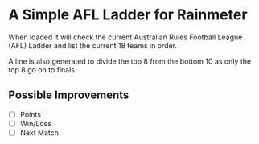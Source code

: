 # A Simple AFL Ladder for Rainmeter

When loaded it will check the current Australian Rules Football League (AFL) Ladder and list the current 18 teams in order.

A line is also generated to divide the top 8 from the bottom 10 as only the top 8 go on to finals.

## Possible Improvements

- [ ] Points
- [ ] Win/Loss
- [ ] Next Match
